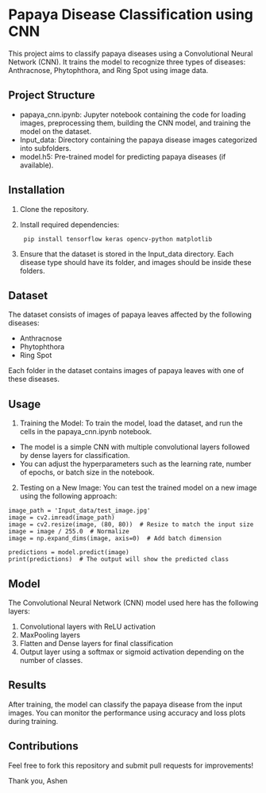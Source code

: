 # Papaya Disease Classification using CNN

This project aims to classify papaya diseases using a Convolutional Neural Network (CNN). It trains the model to recognize three types of diseases: Anthracnose, Phytophthora, and Ring Spot using image data.

## Project Structure

* papaya_cnn.ipynb: Jupyter notebook containing the code for loading images, preprocessing them, building the CNN model, and training the model on the dataset.
* Input_data: Directory containing the papaya disease images categorized into subfolders.
* model.h5: Pre-trained model for predicting papaya diseases (if available).

## Installation
1. Clone the repository.

2. Install required dependencies:

   <code> pip install tensorflow keras opencv-python matplotlib </code>
3. Ensure that the dataset is stored in the Input_data directory. Each disease type should have its folder, and images should be inside these folders.

## Dataset
The dataset consists of images of papaya leaves affected by the following diseases:

* Anthracnose
* Phytophthora
* Ring Spot
  
Each folder in the dataset contains images of papaya leaves with one of these diseases.

## Usage

1. Training the Model: To train the model, load the dataset, and run the cells in the papaya_cnn.ipynb notebook.

* The model is a simple CNN with multiple convolutional layers followed by dense layers for classification.
* You can adjust the hyperparameters such as the learning rate, number of epochs, or batch size in the notebook.
  
2. Testing on a New Image: You can test the trained model on a new image using the following approach:

```
image_path = 'Input_data/test_image.jpg'
image = cv2.imread(image_path)
image = cv2.resize(image, (80, 80))  # Resize to match the input size
image = image / 255.0  # Normalize
image = np.expand_dims(image, axis=0)  # Add batch dimension

predictions = model.predict(image)
print(predictions)  # The output will show the predicted class
```

## Model
The Convolutional Neural Network (CNN) model used here has the following layers:

1. Convolutional layers with ReLU activation
2. MaxPooling layers
3. Flatten and Dense layers for final classification
4. Output layer using a softmax or sigmoid activation depending on the number of classes.
   
## Results

After training, the model can classify the papaya disease from the input images. You can monitor the performance using accuracy and loss plots during training.

## Contributions

Feel free to fork this repository and submit pull requests for improvements!

Thank you, Ashen

